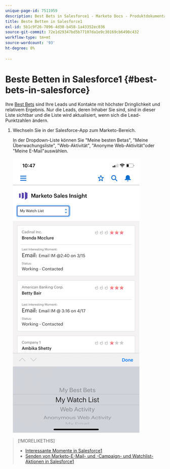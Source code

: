 ```yaml
---
unique-page-id: 7511959
description: Best Bets in Salesforce1 - Marketo Docs - Produktdokumentation
title: Beste Betten in Salesforce1
exl-id: 5b1c9f26-7896-4d38-b458-1a43352ec036
source-git-commit: 72e1d29347bd5b77107da1e9c30169cb6490c432
workflow-type: tm+mt
source-wordcount: '93'
ht-degree: 0%

---
```


# Beste Betten in Salesforce1 {#best-bets-in-salesforce}

Ihre [Best Bets](/help/marketo/product-docs/marketo-sales-insight/msi-for-salesforce/features/stars-and-flames/priority-urgency-relative-score-and-best-bets.md) sind Ihre Leads und Kontakte mit höchster Dringlichkeit und relativem Ergebnis. Nur die Leads, deren Inhaber Sie sind, sind in dieser Liste sichtbar und die Liste wird aktualisiert, wenn sich die Lead-Punktzahlen ändern.

1. Wechseln Sie in der Salesforce-App zum Marketo-Bereich.

   In der Dropdown-Liste können Sie &quot;Meine besten Betas&quot;, &quot;Meine Überwachungsliste&quot;, &quot;Web-Aktivität&quot;, &quot;Anonyme Web-Aktivität&quot;oder &quot;Meine E-Mail&quot;auswählen.

   ![](assets/one-2.png)

>[!MORELIKETHIS]
>
>* [Interessante Momente in Salesforce1](/help/marketo/product-docs/marketo-sales-insight/msi-for-salesforce/msi-for-mobile/interesting-moments-in-salesforce1.md)
>* [Senden von Marketo-E-Mail- und -Campaign- und Watchlist-Aktionen in Salesforce1](/help/marketo/product-docs/marketo-sales-insight/msi-for-salesforce/msi-for-mobile/send-marketo-email-and-campaign-and-watchlist-actions-in-salesforce1.md)

